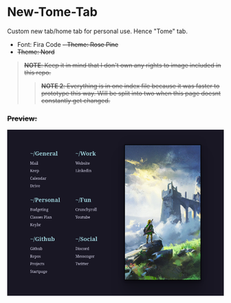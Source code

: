 # New-Tome-Tab
Custom new tab/home tab for personal use. Hence "Tome" tab.

- Font: Fira Code
<s>- Theme: Rose Pine<s>
- Theme: Nord

> **NOTE**: Keep it in mind that I don't own any rights to image included in this repo.
> > **NOTE 2**: Everything is in one index file because it was faster to prototype this way. Will be split into two when this page doesnt constantly get changed.


### Preview:

![img](preview.png)

